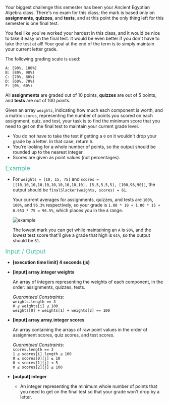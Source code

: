<div class="markdown"><p>Your biggest challenge this semester has been your Ancient Egyptian Algebra class. There's no exam for this class; the mark is based only on <strong>assignments</strong>, <strong>quizzes</strong>, and <strong>tests</strong>, and at this point the only thing left for this semester is one final test.</p>
<p>You feel like you've worked your hardest in this class, and it would be nice to take it easy on the final test. It would be even better if you don't have to take the test at all! Your goal at the end of the term is to simply maintain your current letter grade.</p>
<p>The following grading scale is used:</p>
<pre><code>A: [90%, 100%]
B: [80%, 90%)
C: [70%, 80%)
D: [60%, 70%)
F: [0%, 60%)
</code></pre>
<p>All <strong>assignments</strong> are graded out of 10 points, <strong>quizzes</strong> are out of 5 points, and <strong>tests</strong> are out of 100 points.</p>
<p>Given an array <code>weights</code>, indicating how much each component is worth, and a matrix <code>scores</code>, representing the number of points you scored on each assignment, quiz, and test, your task is to find the minimum score that you need to get on the final test to maintain your current grade level.</p>
<ul>
<li>You do not have to take the test if getting a <code>0</code> on it wouldn't drop your grade by a letter. In that case, return <code>0</code>.</li>
<li>You're looking for a whole number of points, so the output should be rounded up to the nearest integer.</li>
<li>Scores are given as point values (not percentages).</li>
</ul>
<p><span style="color:#44BFA3;font-size:1.4em;">Example</span></p>
<ul>
<li>
<p>For <code>weights = [10, 15, 75]</code> and <code>scores = [[10,10,10,10,10,10,10,10,10,10], [5,5,5,5,5], [100,96,90]]</code>, the output should be <code>finalSlacker(weights, scores) = 61</code>.</p>
<p>Your current averages for assignments, quizzes, and tests are <code>100%</code>, <code>100%</code>, and <code>95.3%</code> respectively, so your grade is <code>1.00 * 10 + 1.00 * 15 + 0.953 * 75 = 96.5%</code>, which places you in the <code>A</code> range.</p>
<p><img src="https://codesignal.s3.amazonaws.com/uploads/1538676749937/finalSlacker.png" alt="example"></p>
<p>The lowest mark you can get while maintaining an <code>A</code> is <code>90%</code>, and the lowest test score that'll give a grade that high is <code>61%</code>, so the output should be <code>61</code>.</p>
</li>
</ul>
<p><span style="color:#44BFA3;font-size:1.4em;">Input / Output</span></p>
<ul>
<li>
<p><strong>[execution time limit] 4 seconds (js)</strong></p>
</li>
<li>
<p><strong>[input] array.integer weights</strong></p>
<p>An array of integers representing the weights of each component, in the order: assignments, quizzes, tests.</p>
<p><em>Guaranteed Constraints:</em><br>
<code>weights.length == 3</code><br>
<code>0 ≤ weights[i] ≤ 100</code><br>
<code>weights[0] + weights[1] + weights[2] == 100</code></p>
</li>
<li>
<p><strong>[input] array.array.integer scores</strong></p>
<p>An array containing the arrays of raw point values in the order of assignment scores, quiz scores, and test scores.</p>
<p><em>Guaranteed Constraints:</em><br>
<code>scores.length == 3</code><br>
<code>1 ≤ scores[i].length ≤ 100</code><br>
<code>0 ≤ scores[0][j] ≤ 10</code><br>
<code>0 ≤ scores[1][j] ≤ 5</code><br>
<code>0 ≤ scores[2][j] ≤ 100</code></p>
</li>
<li>
<p><strong>[output] integer</strong></p>
<ul>
<li>An integer representing the minimum whole number of points that you need to get on the final test so that your grade won't drop by a letter.</li>
</ul>
</li>
</ul>
</div>

